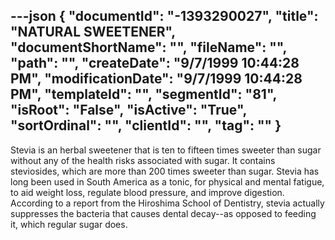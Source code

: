 ---json
{
  "documentId": "-1393290027",
  "title": "NATURAL SWEETENER",
  "documentShortName": "",
  "fileName": "",
  "path": "",
  "createDate": "9/7/1999 10:44:28 PM",
  "modificationDate": "9/7/1999 10:44:28 PM",
  "templateId": "",
  "segmentId": "81",
  "isRoot": "False",
  "isActive": "True",
  "sortOrdinal": "",
  "clientId": "",
  "tag": ""
}
---

Stevia is an herbal sweetener that is ten to fifteen times sweeter than sugar without any of the health risks associated with sugar. It contains steviosides, which are more than 200 times sweeter than sugar. Stevia has long been used in South America as a tonic, for physical and mental fatigue, to aid weight loss, regulate blood pressure, and improve digestion. According to a report from the Hiroshima School of Dentistry, stevia actually suppresses the bacteria that causes dental decay--as opposed to feeding it, which regular sugar does.
